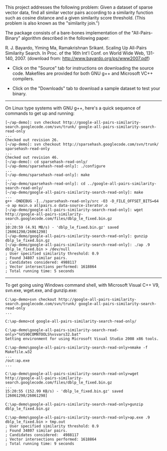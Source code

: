 This project addresses the following problem: Given a dataset of sparse vector data,  find all similar vector pairs according to a similarity function such as cosine distance and a given similarity score threshold.  (This problem is also known as the "similarity join.")

The package consists of a bare-bones implementation of the
"All-Pairs-Binary" algorithm described in the following paper:

R. J. Bayardo, Yiming Ma, Ramakrishnan Srikant. Scaling Up All-Pairs
Similarity Search. In Proc. of the 16th Int'l Conf. on World Wide Web,
131-140, 2007. (download from: http://www.bayardo.org/ps/www2007.pdf)

  * Click on the "Source" tab for instructions on downloading the source code. Makefiles are provided for both GNU g++ and Microsoft VC++ compilers.

  * Click on the "Downloads" tab to download a sample dataset to test your binary.


---


On Linux type systems with GNU g++, here's a quick sequence of commands to get up and running:

```
[~/ap-demo]: svn checkout http://google-all-pairs-similarity-search.googlecode.com/svn/trunk/ google-all-pairs-similarity-search-read-only
...
Checked out revision 26.
[~/ap-demo]: svn checkout http://sparsehash.googlecode.com/svn/trunk/ sparsehash-read-only
...
Checked out revision 46.
[~/ap-demo]: cd sparsehash-read-only/
[~/ap-demo/sparsehash-read-only]: ./configure
...
[~/ap-demo/sparsehash-read-only]: make
...
[~/ap-demo/sparsehash-read-only]: cd ../google-all-pairs-similarity-search-read-only/
[~/ap-demo/google-all-pairs-similarity-search-read-only]: make
...
g++ -DNDEBUG -I../sparsehash-read-only/src -O3 -D_FILE_OFFSET_BITS=64  -o ap main.o allpairs.o data-source-iterator.o
[~/ap-demo/google-all-pairs-similarity-search-read-only]: wget http://google-all-pairs-similarity-search.googlecode.com/files/dblp_le_fixed.bin.gz
...
10:20:59 (4.91 MB/s) - 'dblp_le_fixed.bin.gz' saved [26061298/26061298]
[~/ap-demo/google-all-pairs-similarity-search-read-only]: gunzip dblp_le_fixed.bin.gz
[~/ap-demo/google-all-pairs-similarity-search-read-only]: ./ap .9 dblp_le_fixed.bin > /dev/null
; User specified similarity threshold: 0.9
; Found 34807 similar pairs.
; Candidates considered: 4988117
; Vector intersections performed: 1618864
; Total running time: 5 seconds

```


---


To get going using Windows command shell, with Microsoft Visual C++ V9, svn.exe, wget.exe, and gunzip.exe:

```
C:\ap-demo>svn checkout http://google-all-pairs-similarity-search.googlecode.com/svn/trunk/ google-all-pairs-similarity-search-read-only
...

C:\ap-demo>cd google-all-pairs-similarity-search-read-only/

C:\ap-demo\google-all-pairs-similarity-search-read-only>"%VS90COMNTOOLS%vsvars32.bat"
Setting environment for using Microsoft Visual Studio 2008 x86 tools.

C:\ap-demo\google-all-pairs-similarity-search-read-only>nmake -f Makefile.w32 
...
/out:ap.exe 
...

C:\ap-demo\google-all-pairs-similarity-search-read-only>wget http://google-all-pairs-similarity-search.googlecode.com/files/dblp_le_fixed.bin.gz
...
15:20:55 (152.99 KB/s) - 'dblp_le_fixed.bin.gz' saved [26061298/26061298]

C:\ap-demo\google-all-pairs-similarity-search-read-only>gunzip dblp_le_fixed.bin.gz 

C:\ap-demo\google-all-pairs-similarity-search-read-only>ap.exe .9 dblp_le_fixed.bin > tmp.out
; User specified similarity threshold: 0.9
; Found 34807 similar pairs.
; Candidates considered:  4988117
; Vector intersections performed: 1618864
; Total running time: 9 seconds

```

